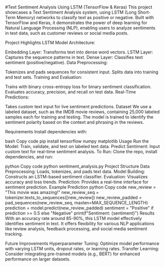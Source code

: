#Text Sentiment Analysis Using LSTM (TensorFlow & Keras)
This project showcases a Text Sentiment Analysis system, using LSTM (Long Short-Term Memory) networks to classify text as positive or negative. Built with TensorFlow and Keras, it demonstrates the power of deep learning for Natural Language Processing (NLP), enabling users to analyze sentiments in text data, such as customer reviews or social media posts.

Project Highlights
LSTM Model Architecture:

Embedding Layer: Transforms text into dense word vectors.
LSTM Layer: Captures the sequence patterns in text.
Dense Layer: Classifies text sentiment (positive/negative).
Data Preprocessing:

Tokenizes and pads sequences for consistent input.
Splits data into training and test sets.
Training and Evaluation:

Trains with binary cross-entropy loss for binary sentiment classification.
Evaluates accuracy, precision, and recall on test data.
Real-Time Predictions:

Takes custom text input for live sentiment predictions.
Dataset
We use a labeled dataset, such as the IMDB movie reviews, containing 25,000 labeled samples each for training and testing. The model is trained to identify the sentiment polarity based on the context and phrasing in the reviews.

Requirements
Install dependencies with:

bash
Copy code
pip install tensorflow numpy matplotlib
Usage
Run the Model: Train, validate, and test on labeled text data.
Predict Sentiment: Input custom text for real-time sentiment analysis.
To Run:
Clone the repo, install dependencies, and run:

python
Copy code
python sentiment_analysis.py
Project Structure
Data Preprocessing: Loads, tokenizes, and pads text data.
Model Building: Constructs an LSTM-based sentiment classifier.
Evaluation: Visualizes accuracy and loss trends.
Prediction: Provides a real-time interface for sentiment prediction.
Example Prediction
python
Copy code
new_review = "This movie was amazing!"
new_review_seq = tokenizer.texts_to_sequences([new_review])
new_review_padded = pad_sequences(new_review_seq, maxlen=MAX_SEQUENCE_LENGTH)
prediction = model.predict(new_review_padded)
sentiment = "Positive" if prediction >= 0.5 else "Negative"
print(f"Sentiment: {sentiment}")
Results
With an accuracy rate around 85-90%, this LSTM model effectively identifies sentiment in text. It offers flexibility for various NLP applications like review analysis, feedback processing, and social media sentiment tracking.

Future Improvements
Hyperparameter Tuning: Optimize model performance with varying LSTM units, dropout rates, or learning rates.
Transfer Learning: Consider integrating pre-trained models (e.g., BERT) for enhanced performance on larger datasets.
